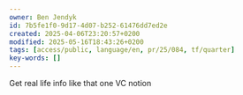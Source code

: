 ```yaml
---
owner: Ben Jendyk
id: 7b5fe1f0-9d17-4d07-b252-61476dd7ed2e
created: 2025-04-06T23:20:57+0200
modified: 2025-05-16T18:43:26+0200
tags: [access/public, language/en, pr/25/084, tf/quarter]
key-words: []
---
```


Get real life info like that one VC notion
